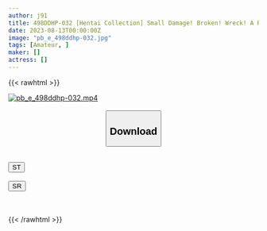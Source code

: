 ```yaml
---
author: j91
title: 498DDHP-032 [Hentai Collection] Small Damage! Broken! Wreck! A Reflation Clerk Who Is Gradually Taken Off By A Fucking Customer And Finally Gets Vaginal Cum Shot While Refusing! [Yu (23) Ship Recos]
date: 2023-08-13T00:00:00Z
image: "pb_e_498ddhp-032.jpg"
tags: [Amateur, ]
maker: []
actress: []
---
```



{{< rawhtml >}}

<div class="video" data-videoid="l73ov8k7L9H73qQ">
    <a href="javascript:;">
        <img src="https://my.j91.asia/posts/pb_e_498ddhp-032/pb_e_498ddhp-032.jpg" width="WIDTH" height="HEIGHT" alt="pb_e_498ddhp-032.mp4" loading="lazy">
    </a>
</div>

<script type="text/javascript" src="https://j91.asia/asset/on-demand-st.js"></script>

<br>
  <link rel="stylesheet" href="https://j91.asia/asset/bs5.css">
  
  <center>
  <button class="btn btn-primary" type="button" data-bs-toggle="collapse" data-bs-target=".multi-collapse" aria-expanded="false" aria-controls="multiCollapseExample1 multiCollapseExample2"><h2>Download</h2></button></center>
</p>
<div class="row">
  <div class="col">
    <div class="collapse multi-collapse" id="multiCollapseExample1">
      <div class="card card-body">
	      	      <br>
<div class="buttons">  
<a href="https://streamtape.to/v/l73ov8k7L9H73qQ"><button class="btn-hover color-3"><i class="fa fa-download"></i> ST</button></a></div>
    </div>
  </div>
</div>
  <div class="col">
    <div class="collapse multi-collapse" id="multiCollapseExample2">
      <div class="card card-body">
	      <br>
<div class="buttons">
    <a href="https://streamruby.com/e5d1jd4xceo9"><button class="btn-hover color-9"><i class="fa fa-download"></i> SR</button></a></div>
<br><br>
      </div>
    </div>
  </div>
</div>

{{< /rawhtml >}}